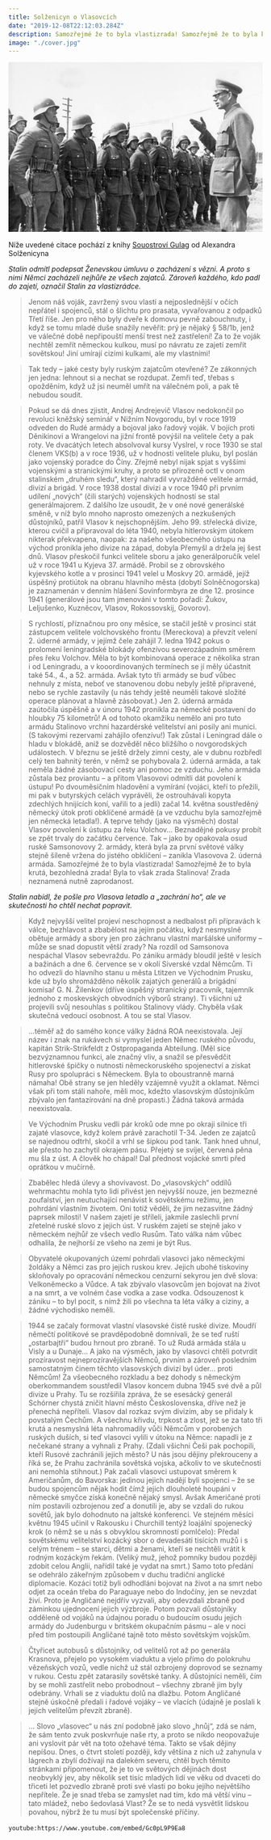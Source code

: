 ```yaml
---
title: Solženicyn o Vlasovcích
date: "2019-12-08T22:12:03.284Z"
description: Samozřejmé že to byla vlastizrada! Samozřejmě že to byla krutá, bezohledná zrada! Byla to však zrada Stalinova! Zrada neznamená nutně zaprodanost.
image: "./cover.jpg"
---
```


![Vlasovci](./cover.jpg)

Níže uvedené citace pochází z knihy [Souostroví Gulag](https://www.databazeknih.cz/knihy/souostrovi-gulag-souostrovi-gulag-1918-1956-91547) od Alexandra Solženicyna

_Stalin odmítl podepsat Ženevskou úmluvu o zacházení s vězni. A proto s nimi Němci zacházeli nejhůře ze všech zajatců. Zároveň každého, kdo padl do zajetí, označil Stalin za vlastizrádce._

> Jenom náš voják, zavržený svou vlastí a nejposlednější v očích nepřátel i spojenců, stál o šlichtu pro prasata, vyvařovanou z odpadků Třetí říše. Jen pro něho byly dveře k domovu pevně zabouchnuty, i když se tomu mladé duše snažily nevěřit: prý je nějaký § 58/1b, jenž ve válečné době nepřipouští menší trest než zastřelení! Za to že voják nechtěl zemřít německou kulkou, musí po návratu ze zajetí zemřít sovětskou! Jiní umírají cizími kulkami, ale my vlastními!

> Tak tedy – jaké cesty byly ruským zajatcům otevřené? Ze zákonných jen jedna: lehnout si a nechat se rozdupat. Zemři teď, třebas s opožděním, když už jsi neuměl umřít na válečném poli, a pak tě nebudou soudit.

> Pokud se dá dnes zjistit, Andrej Andrejevič Vlasov nedokončil po revoluci kněžský seminář v Nižním Novgorodu, byl v roce 1919 odveden do Rudé armády a bojoval jako řadový voják. V bojích proti Děnikinovi a Wrangelovi na jižní frontě povýšil na velitele čety a pak roty. Ve dvacátých letech absolvoval kursy Vyslrel, v roce 1930 se stal členem VKS(b) a v roce 1936, už v hodnosti velitele pluku, byl poslán jako vojenský poradce do Číny. Zřejmě nebyl nijak spjat s vyššími vojenskými a stranickými kruhy, a proto se přirozeně octl v onom stalinském „druhém sledu“, který nahradil vyvražděné velitele armád, divizí a brigád. V roce 1938 dostal divizi a v roce 1940 při prvním udílení „nových“ (čili starých) vojenských hodností se stal generálmajorem. Z dalšího lze usoudit, že v oné nové generálské směně, v níž bylo mnoho naprosto omezených a nezkušených důstojníků, patřil Vlasov k nejschopnějším. Jeho 99. střelecká divize, kterou cvičil a připravoval do léta 1940, nebyla hitlerovským útokem nikterak překvapena, naopak: za našeho všeobecného ústupu na východ pronikla jeho divize na západ, dobyla Přemyšl a držela jej šest dnů. Vlasov přeskočil funkci velitele sboru a jako generálporučík velel už v roce 1941 u Kyjeva 37. armádě. Probil se z obrovského kyjevského kotle a v prosinci 1941 velel u Moskvy 20. armádě, jejíž úspěšný protiútok na obranu hlavního města (dobytí Solněčnogorska) je zaznamenán v denním hlášení Sovinformbyra ze dne 12. prosince 1941 (generálové jsou tam jmenováni v tomto pořadí: Žukov, Leljušenko, Kuzněcov, Vlasov, Rokossovskij, Govorov).

> S rychlostí, příznačnou pro ony měsíce, se stačil ještě v prosinci stát zástupcem velitele volchovského frontu (Mereckova) a převzít velení 2. úderné armády, v jejímž čele zahájil 7. ledna 1942 pokus o prolomení leningradské blokády ofenzívou severozápadním směrem přes řeku Volchov.
> Měla to být kombinovaná operace z několika stran i od Leningradu, a v kooordinovaných termínech se jí měly účastnit také 54., 4., a 52. armáda.
> Avšak tyto tři armády se buď vůbec nehnuly z místa, neboť ve stanovenou dobu nebyly ještě připravené, nebo se rychle zastavily (u nás tehdy ještě neuměli takové složité operace plánovat a hlavně zásobovat.) Jen 2. úderná armáda zaútočila úspěšně a v únoru 1942 pronikla za německé postavení do hloubky 75 kilometrů! A od tohoto okamžiku nemělo ani pro tuto armádu Stalinovo vrchní hazardérské velitelství ani posily ani munici. (S takovými rezervami zahájilo ofenzívu!) Tak zůstal i Leningrad dále o hladu v blokádě, aniž se dozvěděl něco bližšího o novgorodských událostech. V březnu se ještě držely zimní cesty, ale v dubnu rozbředl celý ten bahnitý terén, v němž se pohybovala 2. úderná armáda, a tak neměla žádné zásobovací cesty ani pomoc ze vzduchu. Jeho armáda zůstala bez proviantu – a přitom Vlasovovi odmítli dát povolení k ústupu! Po dvouměsíčním hladovění a vymírání (vojáci, kteří to přežili, mi pak v butyrských celách vyprávěli, že ostrouhávali kopyta zdechlých hnijících koní, vařili to a jedli) začal 14. května soustředěný německý útok proti obklíčené armádě (a ve vzduchu byla samozřejmě jen německá letadla!). A teprve tehdy (jako na výsměch) dostal Vlasov povolení k ústupu za řeku Volchov… Beznadějné pokusy probít se zpět trvaly do začátku července.
> Tak – jako by opakovala osud ruské Samsonovovy 2. armády, která byla za první světové války stejně šíleně vržena do jistého obklíčení – zanikla Vlasovova 2. úderná armáda.
> Samozřejmé že to byla vlastizrada! Samozřejmě že to byla krutá, bezohledná zrada! Byla to však zrada Stalinova! Zrada neznamená nutně zaprodanost.

_Stalin nabídl, že pošle pro Vlasova letadlo a „zachrání ho“, ale ve skutečnosti ho chtěl nechat popravit._

> Když nejvyšší velitel projeví neschopnost a nedbalost při přípravách k válce, bezhlavost a zbabělost na jejím počátku, když nesmyslně obětuje armády a sbory jen pro záchranu vlastní maršálské uniformy – může se snad dopustit větší zrady?
> Na rozdíl od Samsonova nespáchal Vlasov sebevraždu. Po zániku armády bloudil ještě v lesích a bažinách a dne 6. července se v okolí Siverské vzdal Němcům. Ti ho odvezli do hlavního stanu u města Ltitzen ve Východním Prusku, kde už bylo shromážděno několik zajatých generálů a brigádní komisař G. N. Žilenkov (dříve úspěšný stranický pracovník, tajemník jednoho z moskevských obvodních výborů strany). Ti všichni už projevili svůj nesouhlas s politikou Stalinovy vlády. Chyběla však skutečná vedoucí osobnost. A tou se stal Vlasov.

> …téměř až do samého konce války žádná ROA neexistovala. Její název i znak na rukávech si vymyslel jeden Němec ruského původu, kapitán Strik-Strikfeldt z Ostpropaganda Abteilung. (Měl sice bezvýznamnou funkci, ale značný vliv, a snažil se přesvědčit hitlerovské špičky o nutnosti německoruského spojenectví a získat Rusy pro spolupráci s Německem. Byla to oboustranně marná námaha! Obě strany se jen hleděly vzájemně využít a oklamat. Němci však při tom stáli nahoře, měli moc, kdežto vlasovským důstojníkům zbývalo jen fantazírování na dně propasti.) Žádná taková armáda neexistovala.

> Ve Východním Prusku vedli pár kroků ode mne po okraji silnice tři zajaté vlasovce, když kolem právě zarachotil T-34. Jeden ze zajatců se najednou odtrhl, skočil a vrhl se šipkou pod tank. Tank hned uhnul, ale přesto ho zachytil okrajem pásu. Přejetý se svíjel, červená pěna mu šla z úst. A člověk ho chápal! Dal přednost vojácké smrti před oprátkou v mučírně.

> Zbabělec hledá úlevy a shovívavost. Do „vlasovských“ oddílů wehrmachtu mohla tyto lidi přivést jen nejvyšší nouze, jen bezmezné zoufalství, jen neutuchající nenávist k sovětskému režimu, jen pohrdání vlastním životem. Oni totiž věděli, že jim nezasvitne žádný paprsek milosti! V našem zajetí je stříleli, jakmile zaslechli první zřetelné ruské slovo z jejich úst. V ruském zajetí se stejně jako v německém nejhůř ze všech vedlo Rusům.
> Tato válka nám vůbec odhalila, že nejhorší ze všeho na zemi je být Rus.

> Obyvatelé okupovaných území pohrdali vlasovci jako německými žoldáky a Němci zas pro jejich ruskou krev. Jejich ubohé tiskoviny skloňovaly po opracování německou cenzurní sekyrou jen dvě slova: Velkoněmecko a Vůdce. A tak zbývalo vlasovcům jen bojovat na život a na smrt, a ve volném čase vodka a zase vodka. Odsouzenost k zániku – to byl pocit, s nímž žili po všechna ta léta války a ciziny, a žádné východisko neměli.

> 1944 se začaly formovat vlastní vlasovské čistě ruské divize. Moudří němečtí politikové se pravděpodobně domnívali, že se teď ruští „ostarbajtři“ budou hrnout pro zbraně. To už Rudá armáda stála u Visly a u Dunaje… A jako na výsměch, jako by vlasovci chtěli potvrdit prozíravost nejneprozíravějších Němců, prvním a zároveň posledním samostatným činem těchto vlasovských divizí byl úder… proti Němcům! Za všeobecného rozkladu a bez dohody s německým oberkommandem soustředil Vlasov koncem dubna 1945 své dvě a půl divize u Prahy. Tu se rozšířila zpráva, že se esesácký generál Schórner chystá zničit hlavní město Československa, dříve než je přenechá nepříteli. Vlasov dal rozkaz svým divizím, aby se přidaly k povstalým Čechům. A všechnu křivdu, trpkost a zlost, jež se za tato tři krutá a nesmyslná léta nahromadily vůči Němcům v porobených ruských duších, si teď vlasovci vylili v útoku na Němce: napadli je z nečekané strany a vyhnali z Prahy. (Zdali všichni Češi pak pochopili, kteří Rusové zachránili jejich město? U nás jsou dějiny překrouceny a říká se, že Prahu zachránila sovětská vojska, ačkoliv to ve skutečnosti ani nemohla stihnout.) Pak začali vlasovci ustupovat směrem k Američanům, do Bavorska: jedinou jejich nadějí byli spojenci – že se budou spojencům nějak hodit čímž jejich dlouholeté houpáni v německé smyčce získá konečně nějaký smysl. Avšak Američané proti ním postavili ozbrojenou zeď a donutili je, aby se vzdali do rukou sovětů, jak bylo dohodnuto na jaltské konferenci. Ve stejném měsíci květnu 1945 učinil v Rakousku i Churchill tentýž loajální spojenecký krok (o němž se u nás s obvyklou skromností pomlčelo): Předal sovětskému velitelství kozácký sbor o devadesáti tisících mužů i s celým trénem – se starci, dětmi a ženami, kteří se nechtěli vrátit k rodným kozáckým řekám. (Veliký muž, jehož pomníky budou později zdobit celou Anglii, nařídil také je vydat na smrt.) Samo toto předání se odehrálo zákeřným způsobem v duchu tradiční anglické diplomacie. Kozáci totiž byli odhodláni bojovat na život a na smrt nebo odjet za oceán třeba do Paraguaye nebo do Indočíny, jen se nevzdat živí. Proto je Angličané nejdřív vyzvali, aby odevzdali zbraně pod záminkou ujednocení jejich výzbroje. Potom pozvali důstojníky odděleně od vojáků na údajnou poradu o budoucím osudu jejich armády do Judenburgu v britském okupačním pásmu – ale v noci před tím postoupili Angličané tajně toto město sovětským vojskům.

> Čtyřicet autobusů s důstojníky, od velitelů rot až po generála Krasnova, přejelo po vysokém viaduktu a vjelo přímo do polokruhu vězeňských vozů, vedle nichž už stál ozbrojený doprovod se seznamy v rukou. Cestu zpět zatarasily sovětské tanky.
> A důstojníci neměli, čím by se mohli zastřelit nebo probodnout – všechny zbraně jim byly odebrány. Vrhali se z viaduktu dolů na dlažbu. Potom Angličané stejně úskočně předali i řadové vojáky – ve vlacích (údajně je poslali k jejich velitelům převzít zbraně).

> … Slovo „vlasovec“ u nás zní podobně jako slovo „hnůj“, zdá se nám, že sám tento zvuk poskvrňuje naše rty, a proto se nikdo neopovažuje ani vyslovit pár vět na toto ožehavé téma.
> Takto se však dějiny nepíšou. Dnes, o čtvrt století později, kdy většina z nich už zahynula v lágrech a zbylí dožívají na dalekém severu, chtěl bych těmito stránkami připomenout, že je to ve světových dějinách dost neobvyklý jev, aby několik set tisíc mladých lidí ve věku od dvaceti do třiceti let pozvedlo zbraně proti své vlasti po boku jejího největšího nepřítele. Že je snad třeba se zamyslet nad tím, kdo má větší vinu – tato mládež, nebo šedovlasá Vlast? Že se to nedá vysvětlit lidskou povahou, nýbrž že tu musí být společenské příčiny.

`youtube:https://www.youtube.com/embed/Gc0pL9P9Ea8`
